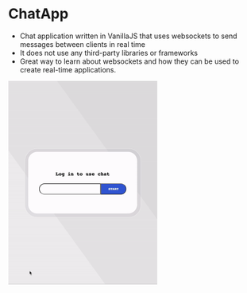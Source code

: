 # ChatApp
<ul>
  <li>Chat application written in VanillaJS that uses websockets to send messages between clients in real time</li>
  <li>It does not use any third-party libraries or frameworks</li>
  <li>Great way to learn about websockets and how they can be used to create real-time applications.</li>
</ul>

<img src="/chat-app-vid.gif" width="300">
